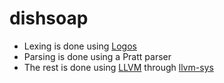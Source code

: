 # dishsoap

- Lexing is done using [Logos](https://github.com/maciejhirsz/logos)
- Parsing is done using a Pratt parser
- The rest is done using [LLVM](https://crates.io/crates/llvm-sys) through [llvm-sys](https://crates.io/crates/llvm-sys)
